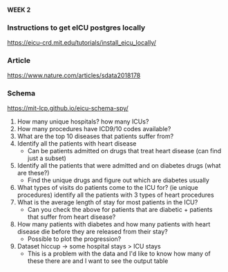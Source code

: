 #### WEEK 2
### Instructions to get eICU postgres locally
https://eicu-crd.mit.edu/tutorials/install_eicu_locally/
### Article
https://www.nature.com/articles/sdata2018178
### Schema 
https://mit-lcp.github.io/eicu-schema-spy/
1. How many unique hospitals? how many ICUs? 
2. How many procedures have ICD9/10 codes available?
3. What are the top 10 diseases that patients suffer from? 
4. Identify all the patients with heart disease 
	* Can be patients admitted on drugs that treat heart disease (can find just a subset)
5. Identify all the patients that were admitted and on diabetes drugs (what are these?)
	* Find the unique drugs and figure out which are diabetes usually
6. What types of visits do patients come to the ICU for? (ie unique procedures)
identify all the patients with 3 types of heart procedures 
7. What is the average length of stay for most patients in the ICU? 
	* Can you check the above for patients that are diabetic + patients that suffer from heart disease? 
8. How many patients with diabetes and how many patients with heart disease die before they are released from their stay? 
	* Possible to plot the progression?
9. Dataset hiccup -> some hospital stays > ICU stays 
	* This is a problem with the data and I'd like to know how many of these there are and I want to see the output table
